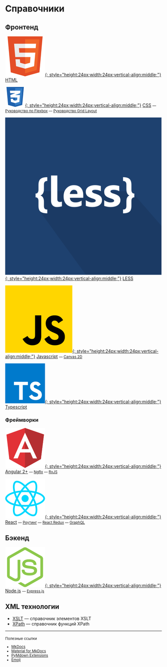 # Справочники

## Фронтенд

[![HTML](html.svg){: style="height:24px;width:24px;vertical-align:middle;"}](/html/) [HTML](/html/)

[![CSS](css.svg){: style="height:24px;width:24px;vertical-align:middle;"}](/css/) [CSS](/css/) <small> &mdash; [Руководство по Flexbox](css/flex-guide/flex-1.md) &mdash; [Руководство Grid Layout](css/grid-guide/grid-1.md)</small>

[![LESS](less.svg){: style="height:24px;width:24px;vertical-align:middle;"}](/less/) [LESS](/less/)

[![Javascript](js.svg){: style="height:24px;width:24px;vertical-align:middle;"}](/javascript/) [Javascript](/javascript/) <small> &mdash; [Canvas 2D](javascript/canvas/index.md)</small>

[![Typescript](ts.svg){: style="height:24px;width:24px;vertical-align:middle;"}](/typescript/) [Typescript](/typescript/)

### Фреймворки

[![Angular 2+](angular.svg){: style="height:24px;width:24px;vertical-align:middle;"}](/angular/) [Angular 2+](/angular/) <small> &mdash; [NgRx](angular/ngrx/about.md) &mdash; [RxJS](angular/rxjs/about.md) </small>

[![React](react.svg){: style="height:24px;width:24px;vertical-align:middle;"}](/react/) [React](/react/) <small> &mdash; [Роутинг](react/router/intro.md) &mdash; [React Redux](react/redux/intro.md) &mdash; [GraphQL](react/graphql/index.md)</small>

## Бэкенд

[![Node.js](nodejs.svg){: style="height:24px;width:24px;vertical-align:middle;"}](/nodejs/) [Node.js](/nodejs/) <small> &mdash; [Express.js](nodejs/expressjs4/installing.md) </small>

## XML технологии

- [XSLT](/xslt/) &mdash; справочник элементов XSLT
- [XPath](/xpath/) &mdash; справочник функций XPath

---

<small markdown="1">
Полезные ссылки

- [MkDocs](https://www.mkdocs.org)
- [Material for MkDocs](https://squidfunk.github.io/mkdocs-material/)
- [PyMdown Extensions](https://facelessuser.github.io/pymdown-extensions/)
- [Emoji](https://www.joypixels.com/emoji#all)

</small>

<!--
Планы

- CSS
- [Документация jQuery](https://jquery-docs.ru/)
- Книга [Изучаем jQuery](https://metanit.com/web/jquery/)
- https://antonshevchuk.gitbooks.io/jquery-for-beginners/content/

- [Руководство Javascript](https://metanit.com/web/javascript/)

- [MongoDB](https://github.com/jsmarkus/the-little-mongodb-book/blob/master/ru/mongodb.markdown)

- [Pug](https://habr.com/ru/post/278109/)
- [Pug](https://jsman.ru/jade/)
- [Pug](https://gist.github.com/neretin-trike/53aff5afb76153f050c958b82abd9228)
-->
